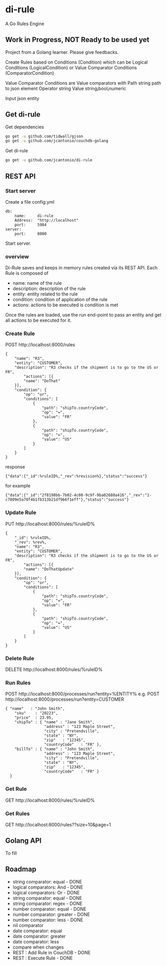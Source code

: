 # di-rule
A Go Rules Engine

## Work in Progress, NOT Ready to be used yet

Project from a Golang learner. Please give feedbacks. 

Create Rules based on Conditions (Condition) which can be
Logical Conditions (LogicalCondition) or Value Comparator Conditions (ComparatorCondition)

Value Comparator Conditions are Value comparators with 
	Path     string path to json element
	Operator string 
	Value    string¡bool¡numeric 

Input json entity

## Get di-rule
Get dependencies
```bash
go get -u github.com/tidwall/gjson
go get -u github.com/jcantonio/couchdb-golang
```
Get di-rule
```bash
go get -u github.com/jcantonio/di-rule
```
## REST API
### Start server
Create a file config.yml
```
db:
    name:     di-rule
    Address:  "http://localhost"
    port:     5984
server:
    port:     8000
```
Start server.


### overview 
Di-Rule saves and keeps in memory rules created via its REST API.
Each Rule is composed of 
* name: name of the rule
* description: description of the rule
* entity: entity related to the rule
* condition: condition of application of the rule
* actions: actions to be executed is condition is met

Once the rules are loaded, use the run end-point to pass an entity and get all actions to be executed for it.

### Create Rule
POST http://localhost:8000/rules 
```
{
    "name": "R3",
    "entity": "CUSTOMER",
    "description": "R3 checks if the shipment is to go to the US or FR",
    	"actions": [{
		"name": "DoThat"
	}],
    "condition": {
        "op": "or",
        "conditions": [
            {
                "path": "shipTo.countryCode",
                "op": "=",
                "value": "FR"
            },
            {
                "path": "shipTo.countryCode",
                "op": "=",
                "value": "US"
            }
        ]
    }
}
```  

response  
```
{"data":{"_id":%ruleID%,"_rev":%revision%},"status":"success"}
```  
for example  
```
{"data":{"_id":"2f8198bb-7b02-4c08-9c9f-9ba02680a416","_rev":"1-c7809e5a70f4b1fb313b21df966f1eff"},"status":"success"}
```

### Update Rule
PUT http://localhost:8000/rules/%ruleID% 

```
{
  	"_id": %ruleID%,
  	"_rev": %rev%,
    "name": "R3",
    "entity": "CUSTOMER",
    "description": "R3 checks if the shipment is to go to the US or FR",
    	"actions": [{
		"name": "DoThatUpdate"
	}],
    "condition": {
        "op": "or",
        "conditions": [
            {
                "path": "shipTo.countryCode",
                "op": "=",
                "value": "FR"
            },
            {
                "path": "shipTo.countryCode",
                "op": "=",
                "value": "US"
            }
        ]
    }
}
```

### Delete Rule
DELETE http://localhost:8000/rules/%ruleID% 

### Run Rules
POST http://localhost:8000/processes/run?entity=%ENTITY%
e.g.
POST http://localhost:8000/processes/run?entity=CUSTOMER
```
{ "name"   : "John Smith",
	"sku"    : "20223",
	"price"  : 23.95,
	"shipTo" : { "name" : "Jane Smith",
				 "address" : "123 Maple Street",
				 "city" : "Pretendville",
				 "state" : "NY",
				 "zip"   : "12345",
				 "countryCode"   : "FR" },
	"billTo" : { "name" : "John Smith",
				 "address" : "123 Maple Street",
				 "city" : "Pretendville",
				 "state" : "NY",
				 "zip"   : "12345",
				 "countryCode"   : "FR" }
  }
```

### Get Rule
GET http://localhost:8000/rules/%ruleID% 

### Get Rules
GET http://localhost:8000/rules??size=10&page=1

## Golang API
To fill

## Roadmap
* string comparator: equal        	- DONE
* logical comparators: And        	- DONE
* logical comparators: Or         	- DONE
* string comparator: equal        	- DONE
* string comparator: regex        	- DONE
* number comparator: equal        	- DONE
* number comparator: greater        - DONE
* number comparator: less        	- DONE
* nil comparator
* date comparator: equal         
* date comparator: greater        
* date comparator: less        	
* compare when changes
* REST : Add Rule in CouchDB	  	- DONE 
* REST : Execute Rule				- DONE